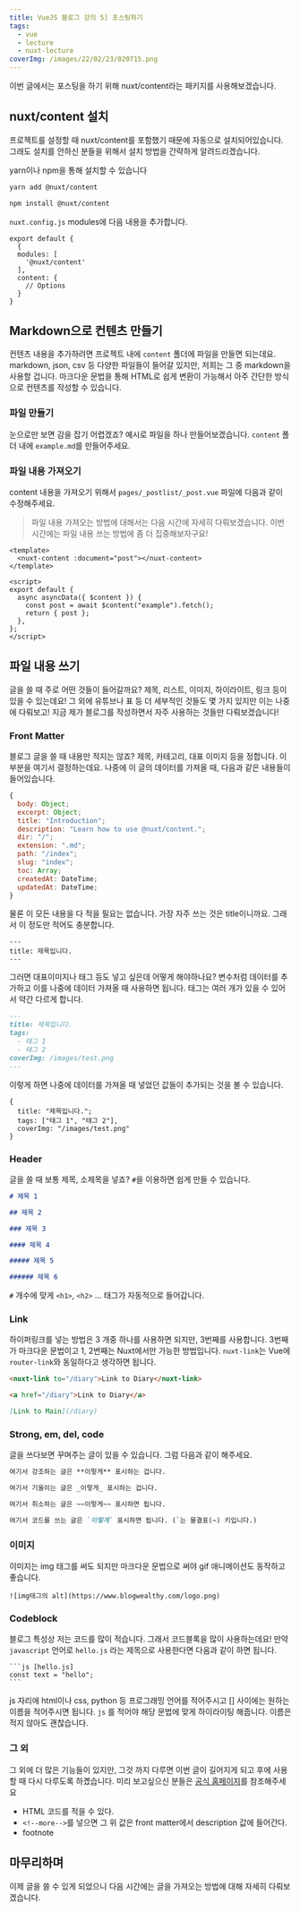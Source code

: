 ```yaml
---
title: VueJS 블로그 강의 5] 포스팅하기
tags:
  - vue
  - lecture
  - nuxt-lecture
coverImg: /images/22/02/23/020715.png
---
```


이번 글에서는 포스팅을 하기 위해 nuxt/content라는 패키지를 사용해보겠습니다.

## nuxt/content 설치

프로젝트를 설정할 때 nuxt/content를 포함했기 때문에 자동으로 설치되어있습니다. 그래도 설치를 안하신 분들을 위해서 설치 방법을 간략하게 알려드리겠습니다.

yarn이나 npm을 통해 설치할 수 있습니다

```bash [yarn]
yarn add @nuxt/content
```

```bash [npm]
npm install @nuxt/content
```

`nuxt.config.js` modules에 다음 내용을 추가합니다.

```
export default {
  {
  modules: [
    '@nuxt/content'
  ],
  content: {
    // Options
  }
}
```

## Markdown으로 컨텐츠 만들기

컨텐츠 내용을 추가하려면 프로젝트 내에 `content` 폴더에 파일을 만들면 되는데요. markdown, json, csv 등 다양한 파일들이 들어갈 있지만, 저희는 그 중 markdown을 사용할 겁니다. 마크다운 문법을 통해 HTML로 쉽게 변환이 가능해서 아주 간단한 방식으로 컨텐츠를 작성할 수 있습니다.

### 파일 만들기

눈으로만 보면 감을 잡기 어렵겠죠? 예시로 파일을 하나 만들어보겠습니다. `content` 폴더 내에 `example.md`를 만들어주세요.

<post-img src="/images/22/02/28/151248.png"></post-img>

### 파일 내용 가져오기

content 내용을 가져오기 위해서 `pages/_postlist/_post.vue` 파일에 다음과 같이 수정해주세요.

> 파일 내용 가져오는 방법에 대해서는 다음 시간에 자세히 다뤄보겠습니다. 이번 시간에는 파일 내용 쓰는 방법에 좀 더 집중해보자구요!

```vue [pages/_postlist/_post.vue]
<template>
  <nuxt-content :document="post"></nuxt-content>
</template>

<script>
export default {
  async asyncData({ $content }) {
    const post = await $content("example").fetch();
    return { post };
  },
};
</script>
```

## 파일 내용 쓰기

글을 쓸 때 주로 어떤 것들이 들어갈까요? 제목, 리스트, 이미지, 하이라이트, 링크 등이 있을 수 있는데요! 그 외에 유튜브나 표 등 더 세부적인 것들도 몇 가지 있지만 이는 나중에 다뤄보고! 지금 제가 블로그를 작성하면서 자주 사용하는 것들만 다뤄보겠습니다!

### Front Matter

블로그 글을 쓸 때 내용만 적지는 않죠? 제목, 카테고리, 대표 이미지 등을 정합니다. 이 부분을 여기서 결정하는데요. 나중에 이 글의 데이터를 가져올 때, 다음과 같은 내용들이 들어있습니다.

```js
{
  body: Object;
  excerpt: Object;
  title: "Introduction";
  description: "Learn how to use @nuxt/content.";
  dir: "/";
  extension: ".md";
  path: "/index";
  slug: "index";
  toc: Array;
  createdAt: DateTime;
  updatedAt: DateTime;
}
```

물론 이 모든 내용을 다 적을 필요는 없습니다. 가장 자주 쓰는 것은 title이니까요. 그래서 이 정도만 적어도 충분합니다.

```
---
title: 제목입니다.
---
```

그러면 대표이미지나 태그 등도 넣고 싶은데 어떻게 해야하나요? 변수처럼 데이터를 추가하고 이를 나중에 데이터 가져올 때 사용하면 됩니다. 태그는 여러 개가 있을 수 있어서 약간 다르게 합니다.

```markdown
---
title: 제목입니다.
tags:
  - 태그 1
  - 태그 2
coverImg: /images/test.png
---
```

이렇게 하면 나중에 데이터를 가져올 때 넣었던 값들이 추가되는 것을 볼 수 있습니다.

```
{
  title: "제목입니다.";
  tags: ["태그 1", "태그 2"],
  coverImg: "/images/test.png"
}
```

### Header

글을 쓸 때 보통 제목, 소제목을 넣죠? `#`을 이용하면 쉽게 만들 수 있습니다.

```markdown [Header]
# 제목 1

## 제목 2

### 제목 3

#### 제목 4

##### 제목 5

###### 제목 6
```

`#` 개수에 맞게 `<h1>`, `<h2>` ... 태그가 자동적으로 들어갑니다.

<post-img src="/images/22/02/28/223232.png"></post-img>

### Link

하이퍼링크를 넣는 방법은 3 개중 하나를 사용하면 되지만, 3번째를 사용합니다. 3번째가 마크다운 문법이고 1, 2번째는 Nuxt에서만 가능한 방법입니다. `nuxt-link`는 Vue에 `router-link`와 동일하다고 생각하면 됩니다.

```markdown [Link]
<nuxt-link to="/diary">Link to Diary</nuxt-link>

<a href="/diary">Link to Diary</a>

[Link to Main](/diary)
```

<post-img src="/images/22/02/28/230316.png"></post-img>

### Strong, em, del, code

글을 쓰다보면 꾸며주는 글이 있을 수 있습니다. 그럼 다음과 같이 해주세요.

```markdown
여기서 강조하는 글은 **이렇게** 표시하는 겁니다.

여기서 기울이는 글은 _이렇게_ 표시하는 겁니다.

여기서 취소하는 글은 ~~이렇게~~ 표시하면 됩니다.

여기서 코드를 쓰는 글은 `이렇게` 표시하면 됩니다. (`는 물결표(~) 키입니다.)
```

<post-img src="/images/22/02/28/231543.png"></post-img>

### 이미지

이미지는 img 태그를 써도 되지만 마크다운 문법으로 써야 gif 애니메이션도 동작하고 좋습니다.

```
![img태그의 alt](https://www.blogwealthy.com/logo.png)
```

<post-img src="/images/22/02/28/232117.png"></post-img>

### Codeblock

블로그 특성상 저는 코드를 많이 적습니다. 그래서 코드블록을 많이 사용하는데요! 만약 `javascript` 언어로 `hello.js` 라는 제목으로 사용한다면 다음과 같이 하면 됩니다.

<pre class="line-numbers language-markdown">
<code>```js [hello.js]
const text = "hello";
```</code>
</pre>

<post-img src="/images/22/02/28/235816.png"></post-img>

js 자리에 html이나 css, python 등 프로그래밍 언어를 적어주시고 [] 사이에는 원하는 이름을 적어주시면 됩니다. `js` 를 적어야 해당 문법에 맞게 하이라이팅 해줍니다. 이름은 적지 않아도 괜찮습니다.

### 그 외

그 외에 더 많은 기능들이 있지만, 그것 까지 다루면 이번 글이 길어지게 되고 후에 사용할 때 다시 다루도록 하곘습니다. 미리 보고싶으신 분들은 [공식 홈페이지](https://content.nuxtjs.org/writing)를 참조해주세요

- HTML 코드를 적을 수 있다.
- `<!--more-->`를 넣으면 그 위 값은 front matter에서 description 값에 들어간다.
- footnote

## 마무리하며

이제 글을 쓸 수 있게 되었으니 다음 시간에는 글을 가져오는 방법에 대해 자세히 다뤄보겠습니다.
